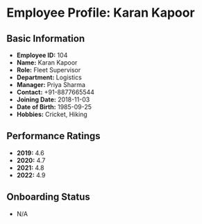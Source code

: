# Employee Profile: Karan Kapoor

## Basic Information
- **Employee ID:** 104
- **Name:** Karan Kapoor
- **Role:** Fleet Supervisor
- **Department:** Logistics
- **Manager:** Priya Sharma
- **Contact:** +91-8877665544
- **Joining Date:** 2018-11-03
- **Date of Birth:** 1985-09-25
- **Hobbies:** Cricket, Hiking

## Performance Ratings
- **2019:** 4.6
- **2020:** 4.7
- **2021:** 4.8
- **2022:** 4.9

## Onboarding Status
- N/A
